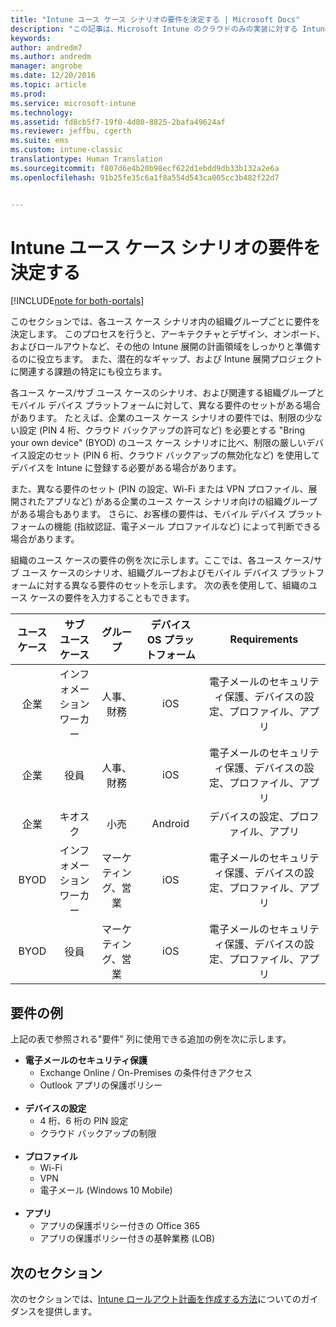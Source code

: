 ```yaml
---
title: "Intune ユース ケース シナリオの要件を決定する | Microsoft Docs"
description: "この記事は、Microsoft Intune のクラウドのみの実装に対する Intune ユース ケース シナリオ、およびサブ ユース ケース シナリオの要件を決定するために役立ちます。"
keywords: 
author: andredm7
ms.author: andredm
manager: angrobe
ms.date: 12/20/2016
ms.topic: article
ms.prod: 
ms.service: microsoft-intune
ms.technology: 
ms.assetid: fd8cb5f7-19f0-4d80-8825-2bafa49624af
ms.reviewer: jeffbu, cgerth
ms.suite: ems
ms.custom: intune-classic
translationtype: Human Translation
ms.sourcegitcommit: f807d6e4b20b98ecf622d1ebdd9db33b132a2e6a
ms.openlocfilehash: 91b25fe35c6a1f8a554d543ca005cc3b482f22d7


---
```


# <a name="determine-intune-use-case-scenario-requirements"></a>Intune ユース ケース シナリオの要件を決定する

[!INCLUDE[note for both-portals](../includes/note-for-both-portals.md)]

このセクションでは、各ユース ケース シナリオ内の組織グループごとに要件を決定します。 このプロセスを行うと、アーキテクチャとデザイン、オンボード、およびロールアウトなど、その他の Intune 展開の計画領域をしっかりと準備するのに役立ちます。 また、潜在的なギャップ、および Intune 展開プロジェクトに関連する課題の特定にも役立ちます。

各ユース ケース/サブ ユース ケースのシナリオ、および関連する組織グループとモバイル デバイス プラットフォームに対して、異なる要件のセットがある場合があります。 たとえば、企業のユース ケース シナリオの要件では、制限の少ない設定 (PIN 4 桁、クラウド バックアップの許可など) を必要とする "Bring your own device" (BYOD) のユース ケース シナリオに比べ、制限の厳しいデバイス設定のセット (PIN 6 桁、クラウド バックアップの無効化など) を使用してデバイスを Intune に登録する必要がある場合があります。

また、異なる要件のセット (PIN の設定、Wi-Fi または VPN プロファイル、展開されたアプリなど) がある企業のユース ケース シナリオ向けの組織グループがある場合もあります。 さらに、お客様の要件は、モバイル デバイス プラットフォームの機能 (指紋認証、電子メール プロファイルなど) によって判断できる場合があります。

組織のユース ケースの要件の例を次に示します。ここでは、各ユース ケース/サブ ユース ケースのシナリオ、組織グループおよびモバイル デバイス プラットフォームに対する異なる要件のセットを示します。 次の表を使用して、組織のユース ケースの要件を入力することもできます。

| **ユース ケース** | **サブ ユース ケース** | **グループ** | **デバイス OS プラットフォーム** | **Requirements** |
|:---:|:---:|:---:|:---:|:---:|
| 企業 | インフォメーション ワーカー | 人事、財務 | iOS | 電子メールのセキュリティ保護、デバイスの設定、プロファイル、アプリ |                                                          
| 企業 | 役員 | 人事、財務 | iOS | 電子メールのセキュリティ保護、デバイスの設定、プロファイル、アプリ |                                                         
| 企業 | キオスク | 小売 | Android | デバイスの設定、プロファイル、アプリ |
| BYOD | インフォメーション ワーカー | マーケティング、営業 | iOS | 電子メールのセキュリティ保護、デバイスの設定、プロファイル、アプリ |                                                         
| BYOD | 役員 | マーケティング、営業 | iOS | 電子メールのセキュリティ保護、デバイスの設定、プロファイル、アプリ |

## <a name="examples-of-requirements"></a>要件の例

上記の表で参照される"要件" 列に使用できる追加の例を次に示します。

- **電子メールのセキュリティ保護**
    - Exchange Online / On-Premises の条件付きアクセス
    - Outlook アプリの保護ポリシー
<br></br>
- **デバイスの設定**
    - 4 桁、6 桁の PIN 設定
    - クラウド バックアップの制限
<br></br>
- **プロファイル**
    - Wi-Fi
    - VPN
    - 電子メール (Windows 10 Mobile)
<br></br>
- **アプリ**
    - アプリの保護ポリシー付きの Office 365
    - アプリの保護ポリシー付きの基幹業務 (LOB)

## <a name="next-section"></a>次のセクション

次のセクションでは、[Intune ロールアウト計画を作成する方法](section-4-develop-a-rollout-plan.md)についてのガイダンスを提供します。



<!--HONumber=Dec16_HO5-->


